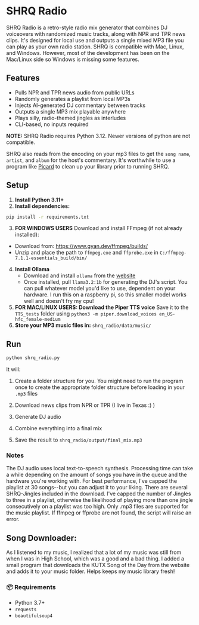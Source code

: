 # SHRQ Radio

SHRQ Radio is a retro-style radio mix generator that combines DJ voiceovers with randomized music tracks, along with NPR and TPR news clips. It's designed for local use and outputs a single mixed MP3 file you can play as your own radio station. SHRQ is compatible with Mac, Linux, and Windows. However, most of the development has been on the Mac/Linux side so Windows is missing some features.

## Features

- Pulls NPR and TPR news audio from public URLs
- Randomly generates a playlist from local MP3s
- Injects AI-generated DJ commentary between tracks
- Outputs a single MP3 mix playable anywhere
- Plays silly, radio-themed jingles as interludes
- CLI-based, no inputs required

**NOTE:** SHRQ Radio requires Python 3.12. Newer versions of python are not compatible.

SHRQ also reads from the encoding on your mp3 files to get the `song name`, `artist`, and `album` for the host's commentary. It's worthwhile to use a program like [Picard](https://picard.musicbrainz.org/) to clean up your library prior to running SHRQ.

## Setup

1. **Install Python 3.11+**
2. **Install dependencies:**
```bash
pip install -r requirements.txt
```
3. **FOR WINDOWS USERS** Download and install FFmpeg (if not already installed):
  - Download from: https://www.gyan.dev/ffmpeg/builds/
  - Unzip and place the path to `ffmpeg.exe` and `ffprobe.exe` in `C:/ffmpeg-7.1.1-essentials_build/bin/`
4. **Install Ollama**
    - Download and install `ollama` from the [website](https://ollama.com/)
    - Once installed, pull `llama3.2:1b` for generating the DJ's script. You can pull whatever model you'd like to use, dependent on your hardware. I run this on a raspberry pi, so this smaller model works well and doesn't fry my cpu!
5. **FOR MAC/LINUX USERS: Download the Piper TTS voice** Save it to the `TTS_tests` folder using `python3 -m piper.download_voices en_US-hfc_female-medium`
5. **Store your MP3 music files in:** `shrq_radio/data/music/`

## Run
```bash
python shrq_radio.py
```

It will:
1. Create a folder structure for you. You might need to run the program once to create the appropriate folder structure before loading in your `.mp3` files

2. Download news clips from NPR or TPR (I live in Texas :) )

3. Generate DJ audio

4. Combine everything into a final mix

5. Save the result to `shrq_radio/output/final_mix.mp3`

### Notes
The DJ audio uses local text-to-speech synthesis. Processing time can take a while depending on the amount of songs you have in the queue and the hardware you're working with. For best performance, I've capped the playlist at 30 songs--but you can adjust it to your liking.
There are several SHRQ-Jingles included in the download. I've capped the number of Jingles to three in a playlist, otherwise the likelihood of playing more than one jingle consecutively on a playlist was too high.
Only .mp3 files are supported for the music playlist.
If ffmpeg or ffprobe are not found, the script will raise an error.

## Song Downloader:
As I listened to my music, I realized that a lot of my music was still from when I was in High School, which was a good and a bad thing. I added a small program that downloads the KUTX Song of the Day from the website and adds it to your music folder. Helps keeps my music library fresh!

### 📦 Requirements

- Python 3.7+
- `requests`
- `beautifulsoup4`
